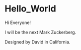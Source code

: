 # Hello_World


Hi Everyone! 

I will be the next Mark Zuckerberg. 

Designed by David in California.
